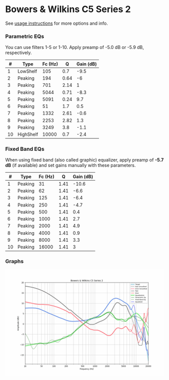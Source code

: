 # Bowers & Wilkins C5 Series 2
See [usage instructions](https://github.com/jaakkopasanen/AutoEq#usage) for more options and info.

### Parametric EQs
You can use filters 1-5 or 1-10. Apply preamp of -5.0 dB or -5.9 dB, respectively.

|   # | Type      |   Fc (Hz) |    Q |   Gain (dB) |
|-----|-----------|-----------|------|-------------|
|   1 | LowShelf  |       105 | 0.7  |        -9.5 |
|   2 | Peaking   |       194 | 0.64 |        -6   |
|   3 | Peaking   |       701 | 2.14 |         1   |
|   4 | Peaking   |      5044 | 0.71 |        -8.3 |
|   5 | Peaking   |      5091 | 0.24 |         9.7 |
|   6 | Peaking   |        51 | 1.7  |         0.5 |
|   7 | Peaking   |      1332 | 2.61 |        -0.6 |
|   8 | Peaking   |      2253 | 2.82 |         1.3 |
|   9 | Peaking   |      3249 | 3.8  |        -1.1 |
|  10 | HighShelf |     10000 | 0.7  |        -2.4 |

### Fixed Band EQs
When using fixed band (also called graphic) equalizer, apply preamp of **-5.7 dB** (if available) and set gains manually with these parameters.

|   # | Type    |   Fc (Hz) |    Q |   Gain (dB) |
|-----|---------|-----------|------|-------------|
|   1 | Peaking |        31 | 1.41 |       -10.6 |
|   2 | Peaking |        62 | 1.41 |        -6.6 |
|   3 | Peaking |       125 | 1.41 |        -6.4 |
|   4 | Peaking |       250 | 1.41 |        -4.7 |
|   5 | Peaking |       500 | 1.41 |         0.4 |
|   6 | Peaking |      1000 | 1.41 |         2.7 |
|   7 | Peaking |      2000 | 1.41 |         4.9 |
|   8 | Peaking |      4000 | 1.41 |         0.9 |
|   9 | Peaking |      8000 | 1.41 |         3.3 |
|  10 | Peaking |     16000 | 1.41 |         3   |

### Graphs
![](./Bowers%20&%20Wilkins%20C5%20Series%202.png)
